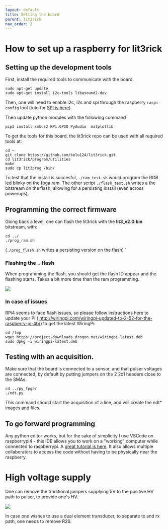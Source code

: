 ```yaml
---
layout: default
title: Setting the board
parent: lit3rick
nav_order: 2
---
```


# How to set up a raspberry for lit3rick


## Setting up the development tools

First, install the required tools to communicate with the board.

``` 
sudo apt-get update
sudo apt-get install i2c-tools libasound2-dev
```

Then, one will need to enable i2c, i2s and spi through the raspberry `raspi-config` tool (tuto for [SPI is here](https://www.raspberrypi.org/documentation/hardware/raspberrypi/spi/README.md)).

Then update python modules with the following command

```
pip3 install smbus2 RPi.GPIO PyAudio  matplotlib
```

To get the tools for this board, the lit3rick repo can be used with all required tools at: 

```
cd ~
git clone https://github.com/kelu124/lit3rick.git
cd lit3rick/program/utilities
make
sudo cp lit3prog /bin/
```

To test that the install is succesful, `./ram_test.sh` would program the RGB led blinky on the fpga ram.  The other script `./flash_test.sh` writes a the bitstream on the flash, allowing for a persisting install (even across powerups).

## Programming the correct firmware

Going back a level, one can flash the lit3rick with the __lit3_v2.0.bin__ bitstream, with:

```
cd ../
./prog_ram.sh 
```

(`./prog_flash.sh` writes a persisting version on the flash) `


### Flashing the .. flash

When programming the flash, you should get the flash ID appear and the flashing starts. Takes a bit more time than the ram programming.

![](https://raw.githubusercontent.com/kelu124/lit3rick/master/images/flash.png)


### In case of issues 

RPi4 seems to face flash issues, so please follow instructions here to update your Pi ( http://wiringpi.com/wiringpi-updated-to-2-52-for-the-raspberry-pi-4b/) to get the latest WiringPi:

```
cd /tmp
wget https://project-downloads.drogon.net/wiringpi-latest.deb
sudo dpkg -i wiringpi-latest.deb
```



## Testing with an acquisition.

Make sure that the board is connected to a sensor, and that pulser voltages are connected, by default by putting jumpers on the 2 2x1 headers close to the SMAs.

```
cd ../py_fpga/
./ndt.py
```

This command should start the acquisition of a line, and will create the ndt* images and files.

## To go forward programming

Any python editor works, but for the sake of simplicity I use VSCode on raspberrypi4 - this IDE allows you to work on a "working" computer while connected to raspberrypi. A [great tutorial is here](https://medium.com/@pythonpow/remote-development-on-a-raspberry-pi-with-ssh-and-vscode-a23388e24bc7). It also allows multiple collaborators to access the code without having to be physically near the raspberry.

# High voltage supply

One can remove the traditional jumpers supplying 5V to the positive HV path to pulser, to provide one's HV. 

![](https://raw.githubusercontent.com/kelu124/lit3rick/master/images/txrx.png)

In case one wishes to use a dual element transducer, to separate tx and rx path, one needs to remove R26.



